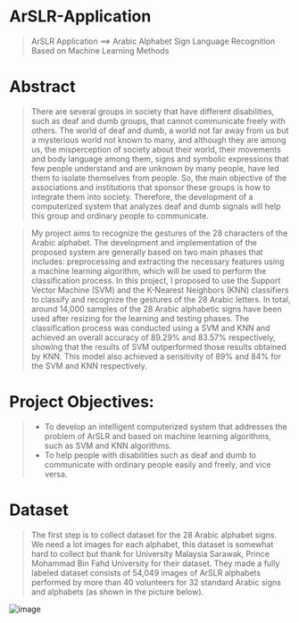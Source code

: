 # ArSLR-Application
> ArSLR Application  ==>  Arabic Alphabet Sign Language Recognition Based on Machine Learning Methods

# Abstract

> There are several groups in society that have different disabilities, such as deaf and dumb groups, that cannot communicate freely with others. The world of deaf and dumb, a world not far away from us but a mysterious world not known to many, and although they are among us, the misperception of society about their world, their movements and body language among them, signs and symbolic expressions that few people understand and are unknown by many people, have led them to isolate themselves from people. So, the main objective of the associations and institutions that sponsor these groups is how to integrate them into society. Therefore, the development of a computerized system that analyzes deaf and dumb signals will help this group and ordinary people to communicate.

> My project aims to recognize the gestures of the 28 characters of the Arabic alphabet. The development and implementation of the proposed system are generally based on two main phases that includes: preprocessing and extracting the necessary features using a machine learning algorithm, which will be used to perform the classification process. In this project, I proposed to use the Support Vector Machine (SVM) and the K-Nearest Neighbors (KNN) classifiers to classify and recognize the gestures of the 28 Arabic letters.
In total, around 14,000 samples of the 28 Arabic alphabetic signs have been used after resizing for the learning and testing phases. The classification process was conducted using a SVM and KNN and achieved an overall accuracy of 89.29% and 83.57% respectively, showing that the results of SVM outperformed those results obtained by KNN. This model also achieved a sensitivity of 89% and 84% for the SVM and KNN respectively.

# Project Objectives:
> - To develop an intelligent computerized system that addresses the problem of ArSLR and based on machine learning algorithms, such as SVM and KNN algorithms.
> - To help people with disabilities such as deaf and dumb to communicate with ordinary people easily and freely, and vice versa.

# Dataset
> The first step is to collect dataset for the 28 Arabic alphabet signs. We need a lot images for each alphabet, this dataset is somewhat hard to collect but thank for University Malaysia Sarawak, Prince Mohammad Bin Fahd University for their dataset. They made a fully labeled dataset consists of 54,049 images of ArSLR alphabets performed by more than 40 volunteers for 32 standard Arabic signs and alphabets (as shown in the picture below).

![image](https://user-images.githubusercontent.com/65462055/169630880-592dc17a-84fb-4d86-8f01-7449dbe24908.png)



